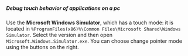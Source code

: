 ##### Debug touch behavior of applications on a pc
Use the **Microsoft Windows Simulator**, which has a touch mode: it is located in ``` %ProgramFiles(x86)%\Common Files\Microsoft Shared\Windows Simulator ```. Select the version and then open ``` Microsoft.Windows.Simulator.exe ```. You can choose change pointer mode using the buttons on the right.